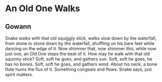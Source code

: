 # An Old One Walks
## Gowann
Snake walks with that old squiggly stick,
walks slow down by the waterfall,
from stone to stone down by the waterfall,
shuffling on his bare feet
while dancing on the edge of it.
Now shimmer that, now shimmer this,
while now just one,
an Old One steps the beat of it.
How may he walk with that old squirmy stick?
Soft, soft he goes,
and gathers sun.
Soft, soft he goes,
he has no bones.
Soft, soft he goes,
and gathers wind.
About his neck,
a bone flute hums the flux of it.
Something congeals and flows.
Snake says, just spirit matters.